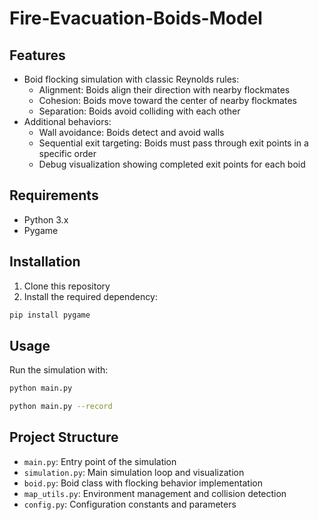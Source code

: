 # Fire-Evacuation-Boids-Model

## Features

- Boid flocking simulation with classic Reynolds rules:
  - Alignment: Boids align their direction with nearby flockmates
  - Cohesion: Boids move toward the center of nearby flockmates
  - Separation: Boids avoid colliding with each other
- Additional behaviors:
  - Wall avoidance: Boids detect and avoid walls
  - Sequential exit targeting: Boids must pass through exit points in a specific order
  - Debug visualization showing completed exit points for each boid

## Requirements

- Python 3.x
- Pygame

## Installation

1. Clone this repository
2. Install the required dependency:
```bash
pip install pygame
```

## Usage

Run the simulation with:
```bash
python main.py
```

```bash
python main.py --record
```

## Project Structure

- `main.py`: Entry point of the simulation
- `simulation.py`: Main simulation loop and visualization
- `boid.py`: Boid class with flocking behavior implementation
- `map_utils.py`: Environment management and collision detection
- `config.py`: Configuration constants and parameters



